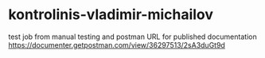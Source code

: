 # kontrolinis-vladimir-michailov
test job from manual testing and postman
URL for published documentation
https://documenter.getpostman.com/view/36297513/2sA3duGt9d
